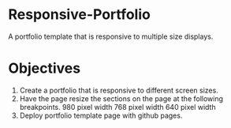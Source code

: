 # Responsive-Portfolio

A portfolio template that is responsive to multiple size displays.

# Objectives 

1. Create a portfolio that is responsive to different screen sizes.
2. Have the page resize the sections on the page at the following breakpoints.
  980 pixel width
  768 pixel width
  640 pixel width
3. Deploy portfolio template page with github pages.

 

